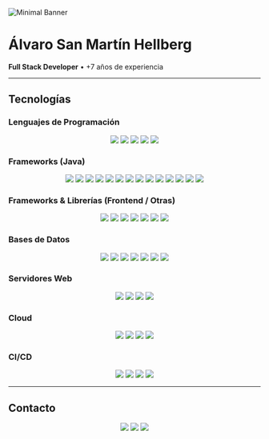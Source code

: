 ![Minimal Banner](https://via.placeholder.com/1200x200?text=Álvaro+San+Martín+Hellberg)

# Álvaro San Martín Hellberg
**Full Stack Developer** • +7 años de experiencia

---

## Tecnologías

### Lenguajes de Programación
<p align="center">
  <img src="https://img.shields.io/badge/Java-555555?style=flat-square&logo=java&logoColor=white" />
  <img src="https://img.shields.io/badge/JavaScript-555555?style=flat-square&logo=javascript&logoColor=white" />
  <img src="https://img.shields.io/badge/ActionScript3-555555?style=flat-square&logo=adobeflash&logoColor=white" />
  <img src="https://img.shields.io/badge/PHP-555555?style=flat-square&logo=php&logoColor=white" />
  <img src="https://img.shields.io/badge/C%23-555555?style=flat-square&logo=csharp&logoColor=white" />
</p>

### Frameworks (Java)
<p align="center">
  <img src="https://img.shields.io/badge/Java%20Swing-555555?style=flat-square&logo=java&logoColor=white" />
  <img src="https://img.shields.io/badge/Java%20EE-555555?style=flat-square&logo=java&logoColor=white" />
  <img src="https://img.shields.io/badge/Hibernate-555555?style=flat-square&logo=hibernate&logoColor=white" />
  <img src="https://img.shields.io/badge/JPA-555555?style=flat-square" />
  <img src="https://img.shields.io/badge/JSF-555555?style=flat-square" />
  <img src="https://img.shields.io/badge/PrimeFaces-555555?style=flat-square" />
  <img src="https://img.shields.io/badge/JSP-555555?style=flat-square" />
  <img src="https://img.shields.io/badge/JSTL-555555?style=flat-square" />
  <img src="https://img.shields.io/badge/EJB-555555?style=flat-square" />
  <img src="https://img.shields.io/badge/Spring-555555?style=flat-square&logo=spring&logoColor=white" />
  <img src="https://img.shields.io/badge/Spring%20Boot-555555?style=flat-square&logo=springboot&logoColor=white" />
  <img src="https://img.shields.io/badge/Jasper%20Reports-555555?style=flat-square" />
  <img src="https://img.shields.io/badge/JAX--WS-555555?style=flat-square" />
  <img src="https://img.shields.io/badge/Maven-555555?style=flat-square&logo=apachemaven&logoColor=white" />
</p>

### Frameworks & Librerías (Frontend / Otras)
<p align="center">
  <img src="https://img.shields.io/badge/Angular-555555?style=flat-square&logo=angular&logoColor=white" />
  <img src="https://img.shields.io/badge/ElectronJS-555555?style=flat-square&logo=electron&logoColor=white" />
  <img src="https://img.shields.io/badge/TypeScript-555555?style=flat-square&logo=typescript&logoColor=white" />
  <img src="https://img.shields.io/badge/jQuery-555555?style=flat-square&logo=jquery&logoColor=white" />
  <img src="https://img.shields.io/badge/Docker-555555?style=flat-square&logo=docker&logoColor=white" />
  <img src="https://img.shields.io/badge/NodeJS-555555?style=flat-square&logo=node.js&logoColor=white" />
  <img src="https://img.shields.io/badge/Flex-555555?style=flat-square" />
</p>

### Bases de Datos
<p align="center">
  <img src="https://img.shields.io/badge/MySQL-555555?style=flat-square&logo=mysql&logoColor=white" />
  <img src="https://img.shields.io/badge/PostgreSQL-555555?style=flat-square&logo=postgresql&logoColor=white" />
  <img src="https://img.shields.io/badge/Oracle%2011g-555555?style=flat-square&logo=oracle&logoColor=white" />
  <img src="https://img.shields.io/badge/SQL%20Server-555555?style=flat-square&logo=microsoftsqlserver&logoColor=white" />
  <img src="https://img.shields.io/badge/DynamoDB-555555?style=flat-square&logo=amazonaws&logoColor=white" />
  <img src="https://img.shields.io/badge/MongoDB-555555?style=flat-square&logo=mongodb&logoColor=white" />
  <img src="https://img.shields.io/badge/ElasticSearch-555555?style=flat-square&logo=elastic&logoColor=white" />
</p>

### Servidores Web
<p align="center">
  <img src="https://img.shields.io/badge/Glassfish-555555?style=flat-square" />
  <img src="https://img.shields.io/badge/Tomcat-555555?style=flat-square" />
  <img src="https://img.shields.io/badge/JBoss%2FWildFly-555555?style=flat-square" />
  <img src="https://img.shields.io/badge/Weblogic-555555?style=flat-square" />
</p>

### Cloud
<p align="center">
  <img src="https://img.shields.io/badge/Azure-555555?style=flat-square&logo=microsoftazure&logoColor=white" />
  <img src="https://img.shields.io/badge/AWS-555555?style=flat-square&logo=amazon-aws&logoColor=white" />
  <img src="https://img.shields.io/badge/GCP-555555?style=flat-square&logo=googlecloud&logoColor=white" />
  <img src="https://img.shields.io/badge/DigitalOcean-555555?style=flat-square&logo=digitalocean&logoColor=white" />
</p>

### CI/CD
<p align="center">
  <img src="https://img.shields.io/badge/Git-555555?style=flat-square&logo=git&logoColor=white" />
  <img src="https://img.shields.io/badge/Bitbucket-555555?style=flat-square&logo=bitbucket&logoColor=white" />
  <img src="https://img.shields.io/badge/Bamboo-555555?style=flat-square&logo=atlassian&logoColor=white" />
  <img src="https://img.shields.io/badge/Jenkins-555555?style=flat-square&logo=jenkins&logoColor=white" />
</p>

---

## Contacto
<p align="center">
  <a href="https://linkedin.com/in/sanmartinalvaro"><img src="https://img.shields.io/badge/LinkedIn-555555?style=flat-square&logo=linkedin&logoColor=white" /></a>
  <a href="https://github.com/alvarosanmartinh"><img src="https://img.shields.io/badge/GitHub-555555?style=flat-square&logo=github&logoColor=white" /></a>
  <a href="mailto:alvaro.sanmartinh@gmail.com"><img src="https://img.shields.io/badge/Email-555555?style=flat-square&logo=gmail&logoColor=white" /></a>
</p>

